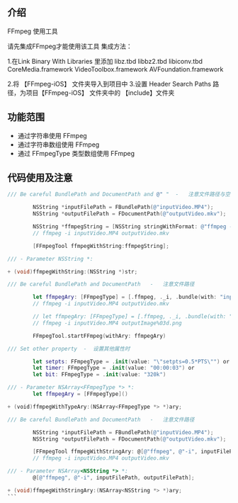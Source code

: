 
介绍
---
FFmpeg 使用工具

请先集成FFmpeg才能使用该工具
集成方法：

1.在Link Binary With Libraries 里添加
libz.tbd
libbz2.tbd
libiconv.tbd
CoreMedia.framework
VideoToolbox.framework
AVFoundation.framework

2.将 【FFmpeg-iOS】 文件夹导入到项目中
3.设置 Header Search Paths 路径，为项目【FFmpeg-iOS】 文件夹中的 【include】文件夹

功能范围
---
- 通过字符串使用 FFmpeg
- 通过字符串数组使用 FFmpeg
- 通过 FFmpegType 类型数组使用 FFmpeg

代码使用及注意
---
```objective-c
/// Be careful BundlePath and DocumentPath and @" "  -   注意文件路径与空格

        NSString *inputFilePath = FBundlePath(@"inputVideo.MP4");
        NSString *outputFilePath = FDocumentPath(@"outputVideo.mkv");

        NSString *ffmpegString = [NSString stringWithFormat: @"ffmpeg -i %@ %@",inputFilePath,outputFilePath];
        // ffmpeg -i inputVideo.MP4 outputVideo.mkv

        [FFmpegTool ffmpegWithString:ffmpegString];

/// - Parameter NSString *:

+ (void)ffmpegWithString:(NSString *)str;
```
```swift
/// Be careful BundlePath and DocumentPath   -   注意文件路径

        let ffmpegAry: [FFmpegType] = [.ffmpeg, ._i, .bundle(with: "inputVideo.MP4") .document(with: "outputVideo.mkv")]
        // ffmpeg -i inputVideo.MP4 outputVideo.mkv

        // let ffmpegAry: [FFmpegType] = [.ffmpeg, ._i, .bundle(with: "inputVideo.MP4"), .document(with: "outputImage%03d.png")]
        // ffmpeg -i inputVideo.MP4 outputImage%03d.png

        FFmpegTool.startFFmpeg(withAry: ffmpegAry)

/// Set other property  -  设置其他属性时

        let setpts: FFmpegType = .init(value: "\"setpts=0.5*PTS\"") or
        let timer: FFmpegType = .init(value: "00:00:03") or
        let bit: FFmpegType = .init(value: "320k")

/// - Parameter NSArray<FFmpegType *> *:
        let ffmpegAry = [FFmpegType]()

+ (void)ffmpegWithTypeAry:(NSArray<FFmpegType *> *)ary;
```
````objective-c
/// Be careful BundlePath and DocumentPath   -   注意文件路径

        NSString *inputFilePath = FBundlePath(@"inputVideo.MP4");
        NSString *outputFilePath = FDocumentPath(@"outputVideo.mkv");

        [FFmpegTool ffmpegWithStringAry: @[@"ffmpeg", @"-i", inputFilePath, outputFilePath]];
        // ffmpeg -i inputVideo.MP4 outputVideo.mkv

/// - Parameter NSArray<NSString *> *:
        @[@"ffmpeg", @"-i", inputFilePath, outputFilePath];

+ (void)ffmpegWithStringAry:(NSArray<NSString *> *)ary;
```
